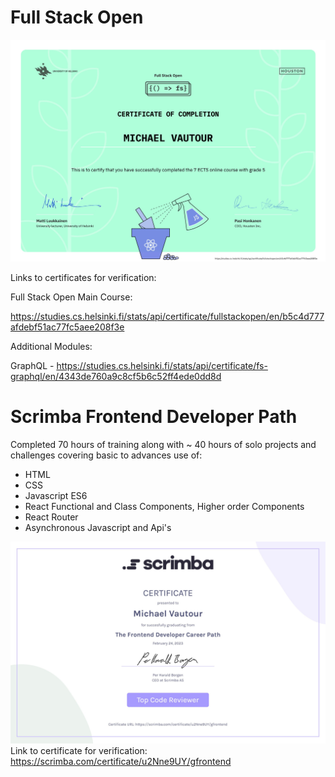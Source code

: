 # Full Stack Open
![FullStackOpen_UniveristyOfHelsinki](https://github.com/igMike-V/Certifications/blob/3f6d5c54a649bbf4858ec8e560a1cc06e5c59595/FullStackOpen_7ECTS_Certificate.jpg)

Links to certificates for verification: 

Full Stack Open Main Course:

https://studies.cs.helsinki.fi/stats/api/certificate/fullstackopen/en/b5c4d777afdebf51ac77fc5aee208f3e

Additional Modules:

GraphQL - https://studies.cs.helsinki.fi/stats/api/certificate/fs-graphql/en/4343de760a9c8cf5b6c52ff4ede0dd8d

# Scrimba Frontend Developer Path
Completed 70 hours of training along with ~ 40 hours of solo projects and challenges covering basic to advances use of:
- HTML
- CSS
- Javascript ES6
- React Functional and Class Components, Higher order Components
- React Router
- Asynchronous Javascript and Api's

![ScrimbaFrontendDeveloperCareerPath](https://github.com/igMike-V/Certifications/blob/3f6d5c54a649bbf4858ec8e560a1cc06e5c59595/ScrimbaFrontendDeveloperCareerPath.jpg)
Link to certificate for verification: https://scrimba.com/certificate/u2Nne9UY/gfrontend
